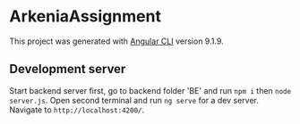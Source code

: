 # ArkeniaAssignment

This project was generated with [Angular CLI](https://github.com/angular/angular-cli) version 9.1.9.

## Development server
Start backend server first, go to backend folder 'BE' and run `npm i` then `node server.js`.
Open second terminal and run `ng serve` for a dev server. Navigate to `http://localhost:4200/`.

